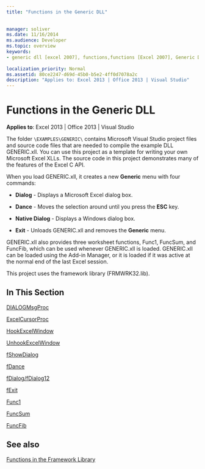 ```yaml
---
title: "Functions in the Generic DLL"
 
 
manager: soliver
ms.date: 11/16/2014
ms.audience: Developer
ms.topic: overview
keywords:
- generic dll [excel 2007], functions,functions [Excel 2007], Generic DLL
 
localization_priority: Normal
ms.assetid: 80ce2247-d69d-45b0-b5e2-4ff0d7078a2c
description: "Applies to: Excel 2013 | Office 2013 | Visual Studio"
---
```


# Functions in the Generic DLL

 **Applies to**: Excel 2013 | Office 2013 | Visual Studio 
  
The folder  `\EXAMPLES\GENERIC\` contains Microsoft Visual Studio project files and source code files that are needed to compile the example DLL GENERIC.xll. You can use this project as a template for writing your own Microsoft Excel XLLs. The source code in this project demonstrates many of the features of the Excel C API. 
  
When you load GENERIC.xll, it creates a new **Generic** menu with four commands: 
  
- **Dialog** - Displays a Microsoft Excel dialog box. 
    
- **Dance** - Moves the selection around until you press the **ESC** key. 
    
- **Native Dialog** - Displays a Windows dialog box. 
    
- **Exit** - Unloads GENERIC.xll and removes the **Generic** menu. 
    
GENERIC.xll also provides three worksheet functions, Func1, FuncSum, and FuncFib, which can be used whenever GENERIC.xll is loaded. GENERIC.xll can be loaded using the Add-in Manager, or it is loaded if it was active at the normal end of the last Excel session.
  
This project uses the framework library (FRMWRK32.lib).
  
## In This Section

[DIALOGMsgProc](dialogmsgproc.md)
  
[ExcelCursorProc](excelcursorproc.md)
  
[HookExcelWindow](hookexcelwindow.md)
  
[UnhookExcelWindow](unhookexcelwindow.md)
  
[fShowDialog](fshowdialog.md)
  
[fDance](fdance.md)
  
[fDialog/fDialog12](fdialog-fdialog12.md)
  
[fExit](fexit.md)
  
[Func1](func1.md)
  
[FuncSum](funcsum.md)
  
[FuncFib](funcfib.md)
  
## See also



[Functions in the Framework Library](functions-in-the-framework-library.md)

